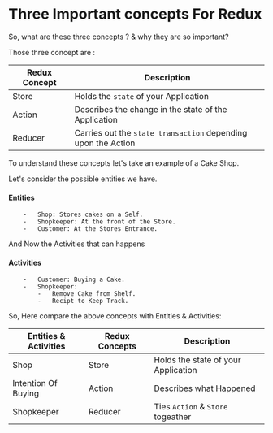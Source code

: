 #   Three Important concepts For Redux

So, what are these three concepts ? & why they are so important?

Those three concept are :

| Redux Concept | Description |
|--- | --- |
| Store | Holds the `state` of your Application |
| Action | Describes the change in the state of the Application |
| Reducer | Carries out the `state transaction` depending upon the Action |

To understand these concepts let's take an example of a Cake Shop.

Let's consider the possible entities we have.

####   Entities
        -   Shop: Stores cakes on a Self.
        -   Shopkeeper: At the front of the Store.
        -   Customer: At the Stores Entrance.

And Now the Activities that can happens

####    Activities
        -   Customer: Buying a Cake.
        -   Shopkeeper: 
            -   Remove Cake from Shelf.
            -   Recipt to Keep Track.

So, Here compare the above concepts with Entities & Activities:

| Entities & Activities | Redux Concepts | Description |
| --- |---|---|
| Shop | Store | Holds the state of your Application |
| Intention Of Buying | Action | Describes what Happened |
|Shopkeeper | Reducer | Ties `Action` & `Store` togeather |


